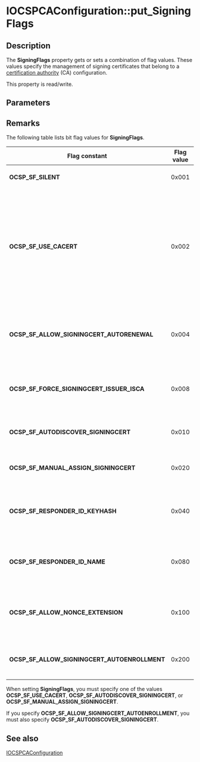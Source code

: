# IOCSPCAConfiguration::put_SigningFlags

## Description

The **SigningFlags** property gets or sets a combination of flag values. These values specify the management of signing certificates that belong to a [certification authority](https://learn.microsoft.com/windows/desktop/SecGloss/c-gly) (CA) configuration.

This property is read/write.

## Parameters

## Remarks

The following table lists bit flag values for
**SigningFlags**.

| Flag constant | Flag value | Description |
| --- | --- | --- |
| **OCSP_SF_SILENT** | 0x001 | Acquire a private key silently. |
| **OCSP_SF_USE_CACERT** | 0x002 | Use a CA certificate in this configuration for signing an OCSP response. This option is available only if the responder service is installed on the CA computer. |
| **OCSP_SF_ALLOW_SIGNINGCERT_AUTORENEWAL** | 0x004 | Enable a responder service to automatically transition to a renewed signing certificate. |
| **OCSP_SF_FORCE_SIGNINGCERT_ISSUER_ISCA** | 0x008 | Force a delegated signing certificate to be signed by the CA. |
| **OCSP_SF_AUTODISCOVER_SIGNINGCERT** | 0x010 | Automatically discover a delegated signing certificate. |
| **OCSP_SF_MANUAL_ASSIGN_SIGNINGCERT** | 0x020 | Manually assign a signing certificate. |
| **OCSP_SF_RESPONDER_ID_KEYHASH** | 0x040 | A responder ID includes a hash of the public key of the signing certificate (default). |
| **OCSP_SF_RESPONDER_ID_NAME** | 0x080 | A responder ID includes the name of the subject in a signing certificate. |
| **OCSP_SF_ALLOW_NONCE_EXTENSION** | 0x100 | Enable NONCE extension to be processed by a responder service. |
| **OCSP_SF_ALLOW_SIGNINGCERT_AUTOENROLLMENT** | 0x200 | A responder service can enroll for a signing certificate. |

When setting **SigningFlags**, you must specify one of the values **OCSP_SF_USE_CACERT**, **OCSP_SF_AUTODISCOVER_SIGNINGCERT**, or **OCSP_SF_MANUAL_ASSIGN_SIGNINGCERT**.

If you specify **OCSP_SF_ALLOW_SIGNINGCERT_AUTOENROLLMENT**, you must also specify **OCSP_SF_AUTODISCOVER_SIGNINGCERT**.

## See also

[IOCSPCAConfiguration](https://learn.microsoft.com/windows/desktop/api/certadm/nn-certadm-iocspcaconfiguration)